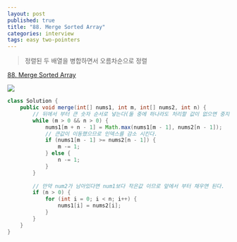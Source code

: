```yaml
---
layout: post
published: true
title: "88. Merge Sorted Array"
categories: interview
tags: easy two-pointers
---
```


> 정렬된 두 배열을 병합하면서 오름차순으로 정렬

[88. Merge Sorted Array](https://leetcode.com/problems/merge-sorted-array/)

![](https://leetcode.com/problems/merge-sorted-array/Figures/88/88_beginning.png)

```java
class Solution {
    public void merge(int[] nums1, int m, int[] nums2, int n) {
        // 뒤에서 부터 큰 숫자 순서로 넣는다(둘 중에 하나라도 처리할 값이 없으면 중지한다).
        while (m > 0 && n > 0) {
            nums1[m + n - 1] = Math.max(nums1[m - 1], nums2[n - 1]);
            // 큰값이 이동했으므로 인덱스를 감소 시킨다.
            if (nums1[m - 1] >= nums2[n - 1]) {
                m -= 1;
            } else {
                n -= 1;
            }
        }
        
        // 만약 num2가 남아있다면 num1보다 작은값 이므로 앞에서 부터 채우면 된다.
        if (n > 0) {
            for (int i = 0; i < n; i++) {
                nums1[i] = nums2[i];
            }
        }
    }
}
```
